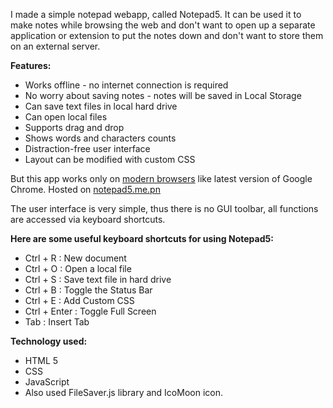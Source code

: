 I made a simple notepad webapp, called Notepad5. It can be used it to make notes while browsing the web and don't want to open up a separate application or extension to put the notes down and don't want to store them on an external server.

**Features:**

- Works offline - no internet connection is required
- No worry about saving notes - notes will be saved in Local Storage
- Can save text files in local hard drive
- Can open local files
- Supports drag and drop
- Shows words and characters counts
- Distraction-free user interface
- Layout can be modified with custom CSS

But this app works only on [modern browsers](http://browsehappy.com/) like latest version of Google Chrome. Hosted on [notepad5.me.pn](http://notepad5.me.pn/)

The user interface is very simple, thus there is no GUI toolbar, all functions are accessed via keyboard shortcuts.

**Here are some useful keyboard shortcuts for using Notepad5:**

- Ctrl + R : New document
- Ctrl + O : Open a local file
- Ctrl + S : Save text file in hard drive
- Ctrl + B : Toggle the Status Bar
- Ctrl + E : Add Custom CSS
- Ctrl + Enter : Toggle Full Screen
- Tab : Insert Tab

**Technology used:**

- HTML 5
- CSS
- JavaScript
- Also used FileSaver.js library and IcoMoon icon.
